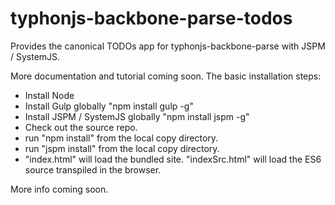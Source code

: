 # typhonjs-backbone-parse-todos
Provides the canonical TODOs app for typhonjs-backbone-parse with JSPM / SystemJS.

More documentation and tutorial coming soon. The basic installation steps:
- Install Node
- Install Gulp globally "npm install gulp -g"
- Install JSPM / SystemJS globally "npm install jspm -g"
- Check out the source repo.
- run "npm install" from the local copy directory.
- run "jspm install" from the local copy directory.
- "index.html" will load the bundled site. "indexSrc.html" will load the ES6 source transpiled in the browser.

More info coming soon. 
